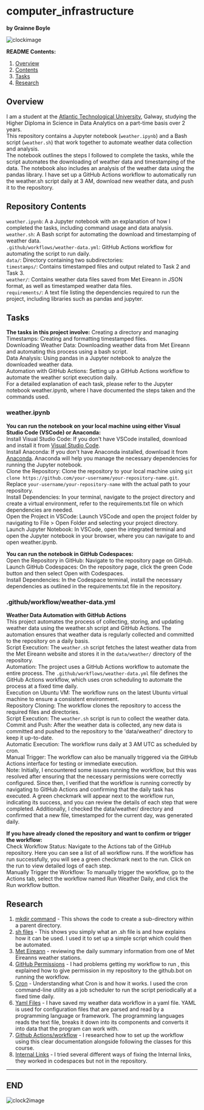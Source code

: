 # computer_infrastructure

**by Grainne Boyle**

![clockimage](img/watch.jpg)

**README Contents:**

1. [Overview](README.md/#overview)
2. [Contents](README.md/#repository-contents)
3. [Tasks](README.md/#tasks)
4. [Research](README.md/#research)

## Overview

I am a student at the [Atlantic Technological University](https://www.atu.ie/), Galway, studying the Higher Diploma in Science in Data Analytics on a part-time basis over 2 years.  
This repository contains a Jupyter notebook (`weather.ipynb`) and a Bash script (`weather.sh`) that work together to automate weather data collection and analysis.  
The notebook outlines the steps I followed to complete the tasks, while the script automates the downloading of weather data and timestamping of the data. The notebook also includes an analysis of the weather data using the pandas library. I have set up a GitHub Actions workflow to automatically run the weather.sh script daily at 3 AM, download new weather data, and push it to the repository.  


## Repository Contents

`weather.ipynb`: A a Jupyter notebook with an explanation of how I completed the tasks, including command usage and data analysis.  
`weather.sh`: A Bash script for automating the download and timestamping of weather data.  
`.github/workflows/weather-data.yml`: GitHub Actions workflow for automating the script to run daily.  
`data/`: Directory containing two subdirectories:  
`timestamps/`: Contains timestamped files and output related to Task 2 and Task 3.  
`weather/`: Contains weather data files saved from Met Eireann in JSON format, as well as timestamped weather data files.  
`requirements/`: A text file listing the dependencies required to run the project, including libraries such as pandas and jupyter.  


## Tasks 

**The tasks in this project involve:** 
Creating a directory and managing Timestamps: Creating and formatting timestamped files.  
Downloading Weather Data: Downloading weather data from Met Eireann and automating this process using a bash script.  
Data Analysis: Using pandas in a Jupyter notebook to analyze the downloaded weather data.  
Automation with GitHub Actions: Setting up a GitHub Actions workflow to automate the weather script execution daily.  
For a detailed explanation of each task, please refer to the Jupyter notebook weather.ipynb, where I have documented the steps taken and the commands used.  

### weather.ipynb  
**You can run the notebook on your local machine using either Visual Studio Code (VSCode) or Anaconda:**    
Install Visual Studio Code: If you don’t have VSCode installed, download and install it from [Visual Studio Code](https://code.visualstudio.com/).  
Install Anaconda: If you don't have Anaconda installed, download it from [Anaconda](https://www.anaconda.com/download). Anaconda will help you manage the necessary dependencies for running the Jupyter notebook.  
Clone the Repository: Clone the repository to your local machine using  ```git clone https://github.com/your-username/your-repository-name.git```. Replace `your-username/your-repository-name` with the actual path to your repository.  
Install Dependencies: In your terminal, navigate to the project directory and create a virtual environment, refer to the requirements.txt file on which dependencies are needed.  
Open the Project in VSCode: Launch VSCode and open the project folder by navigating to File > Open Folder and selecting your project directory.  
Launch Jupyter Notebook: In VSCode, open the integrated terminal and open the Jupyter notebook in your browser, where you can navigate to and open weather.ipynb.  

**You can run the notebook in GitHub Codespaces:**  
Open the Repository in GitHub: Navigate to the repository page on GitHub.  
Launch GitHub Codespaces: On the repository page, click the green Code button and then select Open with Codespaces.  
Install Dependencies: In the Codespace terminal, install the necessary dependencies as outlined in the requirements.txt file in the repository.    

### .github/workflow/weather-data.yml  
**Weather Data Automation with GitHub Actions**  
This project automates the process of collecting, storing, and updating weather data using the weather.sh script and GitHub Actions. The automation ensures that weather data is regularly collected and committed to the repository on a daily basis.  
Script Execution: The `weather.sh` script fetches the latest weather data from the Met Eireann website and stores it in the `data/weather/` directory of the repository.      
Automation: The project uses a GitHub Actions workflow to automate the entire process. The `.github/workflows/weather-data.yml` file defines the GitHub Actions workflow, which uses cron scheduling to automate the process at a fixed time daily.    
Execution on Ubuntu VM: The workflow runs on the latest Ubuntu virtual machine to ensure a consistent environment.      
Repository Cloning: The workflow clones the repository to access the required files and directories.  
Script Execution: The `weather.sh` script is run to collect the weather data.  
Commit and Push: After the weather data is collected, any new data is committed and pushed to the repository to the 'data/weather/' directory to keep it up-to-date.    
Automatic Execution: The workflow runs daily at 3 AM UTC as scheduled by cron.    
Manual Trigger: The workflow can also be manually triggered via the GitHub Actions interface for testing or immediate execution.   
Note: Initially, I encountered some issues running the workflow, but this was resolved after ensuring that the necessary permissions were correctly configured. 
Since then,  I verified that the workflow is running correctly by navigating to GitHub Actions and confirming that the daily task has executed. A green checkmark will appear next to the workflow run, indicating its success, and you can review the details of each step that were completed. Additionally, I checked the data/weather/ directory and confirmed that a new file, timestamped for the current day, was generated daily.  

**If you have already cloned the repository and want to confirm or trigger the workflow:**  
Check Workflow Status: Navigate to the Actions tab of the GitHub repository. Here you can see a list of all workflow runs. If the workflow has run successfully, you will see a green checkmark next to the run. Click on the run to view detailed logs of each step.    
Manually Trigger the Workflow: To manually trigger the workflow, go to the Actions tab, select the workflow named Run Weather Daily, and click the Run workflow button.   
 

## Research
1. [mkdir command](https://askubuntu.com/questions/731721/is-there-a-way-to-create-multiple-directories-at-once-with-mkdir) - This shows the code to create a sub-directory within a parent directory.  
2. [sh files](https://medium.com/@andrewdass/how-to-execute-sh-files-71d8885d8ef3#:~:text=A%20file%20with%20the%20%E2%80%9C.,files%20in%20Unix%20or%20Linux.) - This shows you simply what an .sh file is and how explains how it can be used. I used it to set up a simple script which could then be automated.
3. [Met Eireann](https://www.met.ie/climate/available-data/daily-data) - reviewing the daily summary information from one of Met Eireanns weather stations.
4. [GitHub Permissions](https://www.raulmelo.me/en/til/how-to-solve-permission-to-x-denied-to-github-actions-bot#:~:text=Go%20to%20your%20project%20Settings,button%20and%20rerun%20your%20pipeline.) - I had problems getting my workflow to run , this explained how to give permission in my repository to the github.bot on running the workflow.
5. [Cron](https://en.wikipedia.org/wiki/Cron) - Understanding what Cron is and how it works. I used the cron command-line utility as a job scheduler to run the script periodically at a fixed time daily.
6. [Yaml Files](https://spacelift.io/blog/yaml) - I have saved my weather data workflow in a yaml file. YAML is used for configuration files that are parsed and read by a programming language or framework. The programming languages reads the text file, breaks it down into its components and converts it into data that the program can work with.
7. [Github Actions/workflow](https://docs.github.com/en/actions/writing-workflows/quickstart) - I researched how to set up the workflow using this clear documentation alongside following the classes for this course.
8. [Internal Links](https://stackoverflow.com/questions/6695439/how-to-link-to-a-named-anchor-in-multimarkdown#7015050) - I tried several different ways of fixing the Internal links, they worked in codespaces but not in the repository.


------------------------------------------
## END

![clock2image](img/clockwork.jpg)
